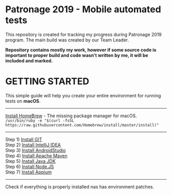 # Patronage 2019 - Mobile automated tests
This repository is created for tracking my progress during Patronage 2019 program. The main build was created by our Team Leader.

**Repository contains mostly my work, however if some source code is important to proper build and code wasn't written by me, it will be included and marked.**
# GETTING STARTED
This simple guide will help you create your entire environment for running tests on **macOS**.
***
[Install HomeBrew](https://brew.sh) - The missing package manager for macOS.   
`/usr/bin/ruby -e "$(curl -fsSL https://raw.githubusercontent.com/Homebrew/install/master/install)"`
***
Step 1) [Install GIT]()  
Step 2) [Install IntelliJ IDEA]()  
Step 3) [Install AndroidStudio]()  
Step 4) [Install Apache Maven]()  
Step 5) [Install Java JDK]()  
Step 6) [Install Node.JS]()  
Step 7) [Install Appium]()  
***
Check if everything is properly installed nas has environment patches.  

